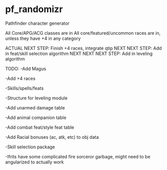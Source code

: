 # pf_randomizr
Pathfinder character generator

All Core/APG/ACG classes are in
All core/featured/uncommon races are in, unless they have +4 in any category

ACTUAL NEXT STEP: Finish +4 races, integrate qtip
NEXT NEXT STEP: Add in feat/skill selection algorithm
NEXT NEXT NEXT STEP: Add in leveling algorithm

TODO:
  -Add Magus
  
  -Add +4 races
  
  -Skills/spells/feats
  
  -Structure for leveling module
  
  -Add unarmed damage table
  
  -Add animal companion table
  
  -Add combat feat/style feat table
  
  -Add Racial bonuses (ac, atk, etc) to obj data
  
  -Skill selection package
  
  -Ifrits have some complicated fire sorceror garbage, might need to be angularized to actually work
